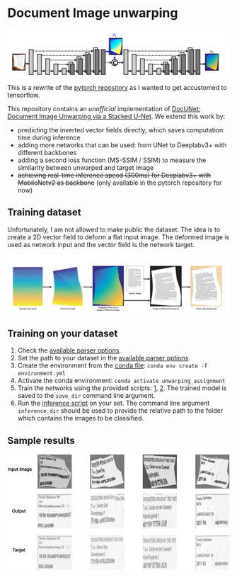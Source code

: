 # Document Image unwarping

<p align="center">
  <img src="readme_images/overall_architecture.PNG">
</p>

This is a rewrite of the [pytorch repository](https://github.com/mhashas/Document-Image-Unwarping) as I wanted to get accustomed to tensorflow.  

This repository contains an *unofficial* implementation of [DocUNet: Document Image Unwarping via a Stacked U-Net](http://openaccess.thecvf.com/content_cvpr_2018/html/Ma_DocUNet_Document_Image_CVPR_2018_paper.html). 
We extend this work by:
* predicting the inverted vector fields directly, which saves computation time during inference
* adding more networks that can be used: from UNet to Deeplabv3+ with different backbones
* adding a second loss function (MS-SSIM / SSIM) to measure the similarity between unwarped and target image
* ~~achieving real-time inference speed (300ms) for Deeplabv3+ with MobileNetv2 as backbone~~ (only available in the pytorch repository for now) 

## Training dataset

Unfortunately, I am not allowed to make public the dataset. The idea is to create a 
2D vector field to deform a flat input image. The deformed image is used as network input and the vector field is the network target.

<p align="center">
  <img src="readme_images/generating_deformed_images.PNG">
</p>

## Training on your dataset
1. Check the [available parser options](parser_options.py).
2. Set the path to your dataset in the [available parser options](parser_options.py).
3. Create the environment from the [conda file](environment.yml): `conda env create -f environment.yml`
4. Activate the conda environment: `conda activate unwarping_assignment`
5. Train the networks using the provided scripts: [1](main.py), [2](train.sh). The trained model is saved to the `save_dir` command line argument.
6. Run the [inference script](playground.py) on your set. The command line argument `inference_dir` should be used to provide the
relative path to the folder which contains the images to be classified.

## Sample results 

<p align="center">
  <img src="readme_images/output_examples.png">
</p>